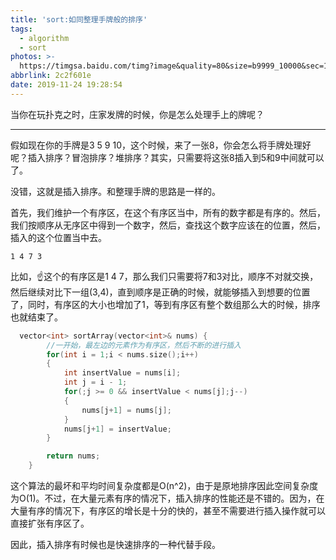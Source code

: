 ```yaml
---
title: 'sort:如同整理手牌般的排序'
tags:
  - algorithm
  - sort
photos: >-
  https://timgsa.baidu.com/timg?image&quality=80&size=b9999_10000&sec=1574606121800&di=f710ab8454a6eeffc909ead4359f42f1&imgtype=0&src=http%3A%2F%2Fwx3.sinaimg.cn%2Flarge%2F675b238fgy1fx0t52n73tj20rs0fmb29.jpg
abbrlink: 2c2f601e
date: 2019-11-24 19:28:54
---
```


当你在玩扑克之时，庄家发牌的时候，你是怎么处理手上的牌呢？

<!-- more -->

------

假如现在你的手牌是3 5 9 10，这个时候，来了一张8，你会怎么将手牌处理好呢？插入排序？冒泡排序？堆排序？其实，只需要将这张8插入到5和9中间就可以了。

没错，这就是插入排序。和整理手牌的思路是一样的。

首先，我们维护一个有序区，在这个有序区当中，所有的数字都是有序的。然后，我们按顺序从无序区中得到一个数字，然后，查找这个数字应该在的位置，然后，插入的这个位置当中去。

```
1 4 7 3 
```
比如，☝这个的有序区是1 4 7，那么我们只需要将7和3对比，顺序不对就交换，然后继续对比下一组(3,4)，直到顺序是正确的时候，就能够插入到想要的位置了，同时，有序区的大小也增加了1，等到有序区有整个数组那么大的时候，排序也就结束了。

```cpp
  vector<int> sortArray(vector<int>& nums) {
        //一开始，最左边的元素作为有序区，然后不断的进行插入
        for(int i = 1;i < nums.size();i++)
        {
            int insertValue = nums[i];
            int j = i - 1;
            for(;j >= 0 && insertValue < nums[j];j--)
            {
                nums[j+1] = nums[j];
            }
            nums[j+1] = insertValue;
        }

        return nums;
    }
```

这个算法的最坏和平均时间复杂度都是O(n^2)，由于是原地排序因此空间复杂度为O(1)。不过，在大量元素有序的情况下，插入排序的性能还是不错的。因为，在大量有序的情况下，有序区的增长是十分的快的，甚至不需要进行插入操作就可以直接扩张有序区了。

因此，插入排序有时候也是快速排序的一种代替手段。

